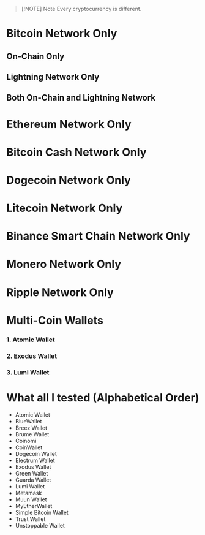 
> [!NOTE] Note
> Every cryptocurrency is different.

# Bitcoin Network Only
## On-Chain Only
## Lightning Network Only
## Both On-Chain and Lightning Network

# Ethereum Network Only
# Bitcoin Cash Network Only
# Dogecoin Network Only
# Litecoin Network Only
# Binance Smart Chain Network Only
# Monero Network Only
# Ripple Network Only
# Multi-Coin Wallets
### 1. Atomic Wallet
### 2. Exodus Wallet
### 3. Lumi Wallet


# What all I tested (Alphabetical Order)
- Atomic Wallet
- BlueWallet
- Breez Wallet
- Brume Wallet
- Coinomi
- CoinWallet
- Dogecoin Wallet
- Electrum Wallet
- Exodus Wallet
- Green Wallet
- Guarda Wallet
- Lumi Wallet
- Metamask
- Muun Wallet
- MyEtherWallet
- Simple Bitcoin Wallet
- Trust Wallet
- Unstoppable Wallet
